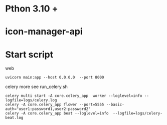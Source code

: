 # Pthon 3.10 + 
# icon-manager-api

# Start script
web
```shell
uvicorn main:app --host 0.0.0.0  --port 8000
```

celery
more see run_celery.sh
```shell
celery multi start -A core.celery_app  worker --loglevel=info --logfile=logs/celery.log
celery -A core.celery_app flower --port=5555 --basic-auth="user1:password1,user2:password2"
celery -A core.celery_app beat --loglevel=info  --logfile=logs/celery-beat.log
```
